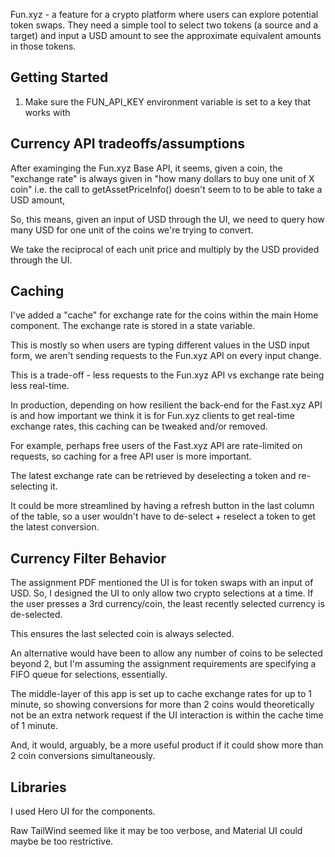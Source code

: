 Fun.xyz - a feature for a crypto platform where users can explore potential token swaps. They need a simple tool to select two tokens (a source and a target) and input a USD amount to see the approximate equivalent amounts in those tokens.

## Getting Started

1. Make sure the FUN_API_KEY environment variable is set to a key that works with 

## Currency API tradeoffs/assumptions

After examinging the Fun.xyz Base API, it seems, given a coin, the "exchange rate" is always given in "how many dollars to buy one unit of X coin" i.e. the call to getAssetPriceInfo() doesn't seem to to be able to take a USD amount,

So, this means, given an input of USD through the UI, we need to query how many USD for one unit of the coins we're trying to convert.

We take the reciprocal of each unit price and multiply by the USD provided through the UI.

## Caching

I've added a "cache" for exchange rate for the coins within the main Home component. The exchange rate is stored in a state variable.

This is mostly so when users are typing different values in the USD input form, we aren't sending requests to the Fun.xyz API on every input change.

This is a trade-off - less requests to the Fun.xyz API vs exchange rate being less real-time.

In production, depending on how resilient the back-end for the Fast.xyz API is and how important we think it is for Fun.xyz clients to get real-time exchange rates, this caching can be tweaked and/or removed.

For example, perhaps free users of the Fast.xyz API are rate-limited on requests, so caching for a free API user is more important.

The latest exchange rate can be retrieved by deselecting a token and re-selecting it.

It could be more streamlined by having a refresh button in the last column of the table, so a user wouldn't have to de-select + reselect a token to get the latest conversion.

## Currency Filter Behavior

The assignment PDF mentioned the UI is for token swaps with an input of USD. So, I designed the UI to only allow two crypto selections at a time. If the user presses a 3rd currency/coin, the least recently selected currency is de-selected.

This ensures the last selected coin is always selected.

An alternative would have been to allow any number of coins to be selected beyond 2, but I'm assuming the assignment requirements are specifying a FIFO queue for selections, essentially.

The middle-layer of this app is set up to cache exchange rates for up to 1 minute, so showing conversions for more than 2 coins would theoretically not be an extra network request if the UI interaction is within the cache time of 1 minute.

And, it would, arguably, be a more useful product if it could show more than 2 coin conversions simultaneously.

## Libraries

I used Hero UI for the components.

Raw TailWind seemed like it may be too verbose, and Material UI could maybe be too restrictive.
